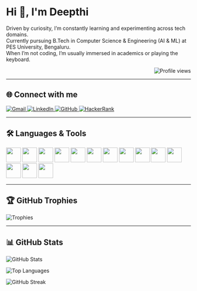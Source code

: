 # Hi 👋, I'm Deepthi

Driven by curiosity, I’m constantly learning and experimenting across tech domains.  
Currently pursuing B.Tech in Computer Science & Engineering (AI & ML) at PES University, Bengaluru.  
When I’m not coding, I’m usually immersed in academics or playing the keyboard.

<p align="right">
  <img src="https://komarev.com/ghpvc/?username=deepthi2225&label=Profile%20views&color=0e75b6&style=flat" alt="Profile views" />
</p>

---

## 🌐 Connect with me

<p align="left">
  <a href="mailto:reachdeepthi.m@gmail.com">
    <img src="https://img.shields.io/badge/Gmail-D14836?style=for-the-badge&logo=gmail&logoColor=white" alt="Gmail"/>
  </a>
  <a href="https://www.linkedin.com/in/itsdeepthi/">
    <img src="https://img.shields.io/badge/LinkedIn-0A66C2?style=for-the-badge&logo=linkedin&logoColor=white" alt="LinkedIn"/>
  </a>
  <a href="https://github.com/deepthi2225">
    <img src="https://img.shields.io/badge/GitHub-181717?style=for-the-badge&logo=github&logoColor=white" alt="GitHub"/>
  </a>
  <a href="https://www.hackerrank.com/profile/pes1ug23am092">
    <img src="https://img.shields.io/badge/HackerRank-2EC866?style=for-the-badge&logo=hackerrank&logoColor=white" alt="HackerRank"/>
  </a>
</p>

---

## 🛠️ Languages & Tools

<p align="left">
  <img src="https://cdn.jsdelivr.net/gh/devicons/devicon/icons/python/python-original.svg" width="40" height="40"/>
  <img src="https://cdn.jsdelivr.net/gh/devicons/devicon/icons/c/c-original.svg" width="40" height="40"/>
  <img src="https://cdn.jsdelivr.net/gh/devicons/devicon/icons/html5/html5-original.svg" width="40" height="40"/>
  <img src="https://cdn.jsdelivr.net/gh/devicons/devicon/icons/css3/css3-original.svg" width="40" height="40"/>
  <img src="https://cdn.jsdelivr.net/gh/devicons/devicon/icons/javascript/javascript-original.svg" width="40" height="40"/>
  <img src="https://cdn.jsdelivr.net/gh/devicons/devicon/icons/react/react-original.svg" width="40" height="40"/>
  <img src="https://cdn.jsdelivr.net/gh/devicons/devicon/icons/nodejs/nodejs-original.svg" width="40" height="40"/>
  <img src="https://cdn.jsdelivr.net/gh/devicons/devicon/icons/express/express-original.svg" width="40" height="40"/>
  <img src="https://cdn.jsdelivr.net/gh/devicons/devicon/icons/mongodb/mongodb-original.svg" width="40" height="40"/>
  <img src="https://cdn.jsdelivr.net/gh/devicons/devicon/icons/mysql/mysql-original.svg" width="40" height="40"/>
  <img src="https://cdn.jsdelivr.net/gh/devicons/devicon/icons/matlab/matlab-original.svg" width="40" height="40"/>
  <img src="https://cdn.jsdelivr.net/gh/devicons/devicon/icons/linux/linux-original.svg" width="40" height="40"/>
  <img src="https://cdn.jsdelivr.net/gh/devicons/devicon/icons/git/git-original.svg" width="40" height="40"/>
  <img src="https://cdn.jsdelivr.net/gh/devicons/devicon/icons/pandas/pandas-original.svg" width="40" height="40"/>
</p>

---

## 🏆 GitHub Trophies

![Trophies](https://github-profile-trophy.vercel.app/?username=deepthi2225&theme=darkhub&no-frame=true&column=6)

---

## 📊 GitHub Stats

![GitHub Stats](https://github-readme-stats.vercel.app/api?username=deepthi2225&show_icons=true&theme=dark&hide_border=true)

![Top Languages](https://github-readme-stats.vercel.app/api/top-langs/?username=deepthi2225&layout=compact&theme=dark&hide_border=true)

![GitHub Streak](https://github-readme-streak-stats.herokuapp.com/?user=deepthi2225&theme=dark&hide_border=true)
